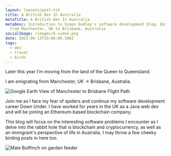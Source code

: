 ```yaml
---
layout: layouts/post.njk
title: A British Dev In Australia
metaTitle: A British Dev In Australia
metaDesc: Introduction to Simon Dudley's software development blog. Emigrating
  from Manchester, UK to Brisbane, Australia
socialImage: /images/6-simon.png
date: 2021-06-13T19:06:00.506Z
tags:
  - dev
  - travel
  - birds
---
```

Later this year I'm moving from the land of the Queen to Queensland.

I am emigrating from Manchester, UK -> Brisbane, Australia.

![Google Earth View of Manchester to Brisbane Flight Path](/images/screenshot-2021-06-13-at-21.04.10.png "Manchester to Brisbane Flight Path")

Join me as I face my fear of spiders and continue my software development career Down Under. I have worked for years in the UK as a Java web dev and will be joining an Ethereum-based blockchain company.

This blog will focus on the interesting software problems I encounter as I delve into the rabbit hole that is blockchain and cryptocurrency, as well as an immigrant's perspective of life in Australia. I may throw a few cheeky birding posts in here too.

![Male Bullfinch on garden feeder](/images/bullfinch.jpg "Male Bullfinch")